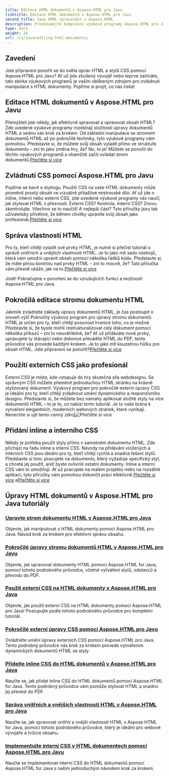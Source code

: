 ```yaml
---
title: Editace HTML dokumentů v Aspose.HTML pro Javu
linktitle: Editace HTML dokumentů v Aspose.HTML pro Javu
second_title: Java HTML zpracování s Aspose.HTML
description: Prozkoumejte komplexní výukové programy Aspose.HTML pro Java. Naučte se úpravy dokumentů HTML, implementaci CSS a správu obsahu pomocí podrobných průvodců.
type: docs
weight: 28
url: /cs/java/editing-html-documents/
---
```

## Zavedení

Jste připraveni ponořit se do světa úprav HTML a stylů CSS pomocí Aspose.HTML pro Javu? Ať už jste zkušený vývojář nebo teprve začínáte, tato sbírka výukových programů je vaším oblíbeným zdrojem pro zvládnutí manipulace s HTML dokumenty. Pojďme si projít, co nás čeká!

## Editace HTML dokumentů v Aspose.HTML pro Javu

Přemýšleli jste někdy, jak efektivně spravovat a upravovat obsah HTML? Zde uvedené výukové programy rozebírají složitosti úpravy dokumentů HTML a vedou vás krok za krokem. Od základní manipulace se stromem dokumentů HTML až po pokročilé techniky, tyto výukové programy vám pomohou. Představte si, že můžete svůj obsah vyladit přímo ve struktuře dokumentu – zní to jako změna hry, že? No, to je! Můžete se ponořit do těchto výukových programů a okamžitě začít ovládat strom dokumentů.[Přečtěte si více](./edit-html-document-tree/)

## Zvládnutí CSS pomocí Aspose.HTML pro Javu

 Pojďme se bavit o stylingu. Použití CSS na vaše HTML dokumenty může proměnit prostý obsah ve vizuálně přitažlivé mistrovské dílo. Ať už jde o inline, interní nebo externí CSS, zde uvedené výukové programy vás naučí, jak stylovat HTML s přesností. Externí CSS? Kontrola. Interní CSS? Znovu zkontrolujte. Všechno se to naučíš! A nejlepší část? Tyto příručky jsou tak uživatelsky přívětivé, že během chvilky upravíte svůj obsah jako profesionál.[Přečtěte si více](./apply-external-css-html-documents/)

## Správa vlastností HTML

Pro ty, kteří chtějí vyladit své prvky HTML, je nutné si přečíst tutoriál o správě vnitřních a vnějších vlastností HTML. Je to jako mít sadu nástrojů, která vám umožní upravit obsah pomocí několika řádků kódu. Představte si, že máte plnou kontrolu nad prvky HTML – zní to mocně, že? Tato příručka vám přesně ukáže, jak na to.[Přečtěte si více](./manage-inner-outer-html-properties/)

Jistě! Pokračujme v ponoření se do vzrušujících funkcí a možností Aspose.HTML pro Java.

## Pokročilá editace stromu dokumentu HTML

Jakmile zvládnete základy úpravy dokumentů HTML, je čas postoupit o úroveň výš! Pokročilý výukový program pro úpravy stromu dokumentů HTML je určen pro ty, kteří chtějí posunout hranice toho, co je možné. Představte si, že byste mohli restrukturalizovat celý dokument pomocí několika příkazů – zní to neuvěřitelně, že? Ať už přidáváte nové prvky, upravujete ty stávající nebo dokonce převádíte HTML do PDF, tento průvodce vás provede každým krokem. Je to jako mít kouzelnou hůlku pro obsah HTML. Jste připraveni se ponořit?[Přečtěte si více](./advanced-html-document-tree-editing/)

## Použití externích CSS jako profesionál

Externí CSS je místo, kde vstupuje do hry skutečná síla webdesignu. Se správným CSS můžete přeměnit jednoduchou HTML stránku na krásně stylizovaný dokument. Výukový program pro pokročilé externí úpravy CSS je ideální pro ty, kteří chtějí zvládnout umění dynamického a responzivního designu. Představte si, že můžete bez námahy aplikovat složité styly na více dokumentů HTML – to je to, co nabízí tento tutoriál. Je to vaše brána k vytváření elegantních, moderních webových stránek, které vynikají. Nenechte si ujít tento cenný zdroj![Přečtěte si více](./advanced-external-css-editing/)

## Přidání inline a interního CSS

Někdy je potřeba použít styly přímo v samotném dokumentu HTML. Zde přichází na řadu inline a interní CSS. Návody na přidávání vložených a interních CSS jsou ideální pro ty, kteří chtějí rychlá a snadná řešení stylů. Představte si toto: pracujete na dokumentu, který vyžaduje specifický styl, a chcete jej použít, aniž byste ovlivnili ostatní dokumenty. Inline a interní CSS vám to umožňují. Ať už pracujete na malém projektu nebo na rozsáhlé aplikaci, tyto příručky vám pomohou dokončit práci efektivně.[Přečtěte si více](./add-inline-css-html-documents/) a[Přečtěte si více](./implement-internal-css-html-documents/)

## Úpravy HTML dokumentů v Aspose.HTML pro Java tutoriály
### [Upravte strom dokumentu HTML v Aspose.HTML pro Java](./edit-html-document-tree/)
Objevte, jak manipulovat s HTML dokumenty pomocí Aspose.HTML pro Java. Návod krok za krokem pro efektivní správu obsahu.
### [Pokročilé úpravy stromu dokumentů HTML v Aspose.HTML pro Javu](./advanced-html-document-tree-editing/)
Objevte, jak upravovat dokumenty HTML pomocí Aspose.HTML for Java, pomocí tohoto podrobného průvodce, včetně vytváření stylů, odstavců a převodu do PDF.
### [Použít externí CSS na HTML dokumenty v Aspose.HTML pro Java](./apply-external-css-html-documents/)
Objevte, jak použít externí CSS na HTML dokumenty pomocí Aspose.HTML pro Java! Postupujte podle tohoto podrobného průvodce pro kompletní tutoriál.
### [Pokročilé externí úpravy CSS pomocí Aspose.HTML pro Javu](./advanced-external-css-editing/)
Ovládněte umění úpravy externích CSS pomocí Aspose.HTML pro Java. Tento podrobný průvodce vás krok za krokem provede vytvářením dynamických dokumentů HTML se styly.
### [Přidejte inline CSS do HTML dokumentů v Aspose.HTML pro Java](./add-inline-css-html-documents/)
Naučte se, jak přidat inline CSS do HTML dokumentů pomocí Aspose.HTML for Java. Tento podrobný průvodce vám pomůže stylovat HTML a snadno jej převést do PDF.
### [Správa vnitřních a vnějších vlastností HTML v Aspose.HTML pro Java](./manage-inner-outer-html-properties/)
Naučte se, jak spravovat vnitřní a vnější vlastnosti HTML v Aspose.HTML for Java, pomocí tohoto podrobného průvodce, který je ideální pro webové vývojáře a tvůrce obsahu.
### [Implementujte interní CSS v HTML dokumentech pomocí Aspose.HTML pro Javu](./implement-internal-css-html-documents/)
Naučte se implementovat interní CSS do HTML dokumentů pomocí Aspose.HTML for Java s naším jednoduchým návodem krok za krokem.